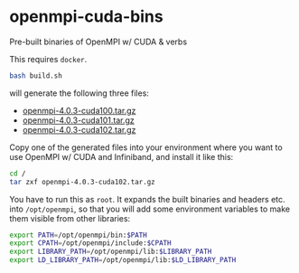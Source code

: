 # openmpi-cuda-bins

Pre-built binaries of OpenMPI w/ CUDA &amp; verbs

This requires `docker`.

```bash
bash build.sh
```

will generate the following three files:

- [openmpi-4.0.3-cuda100.tar.gz](https://github.com/mitmul/openmpi-cuda-bins/releases/download/v1.0/openmpi-4.0.3-cuda100.tar.gz)
- [openmpi-4.0.3-cuda101.tar.gz](https://github.com/mitmul/openmpi-cuda-bins/releases/download/v1.0/openmpi-4.0.3-cuda101.tar.gz)
- [openmpi-4.0.3-cuda102.tar.gz](https://github.com/mitmul/openmpi-cuda-bins/releases/download/v1.0/openmpi-4.0.3-cuda102.tar.gz)

Copy one of the generated files into your environment where you want to use OpenMPI w/ CUDA and Infiniband, and install it like this:

```bash
cd /
tar zxf openmpi-4.0.3-cuda102.tar.gz
```

You have to run this as `root`.
It expands the built binaries and headers etc. into `/opt/openmpi`, so that you will add some environment variables to make them visible from other libraries:

```bash
export PATH=/opt/openmpi/bin:$PATH
export CPATH=/opt/openmpi/include:$CPATH
export LIBRARY_PATH=/opt/openmpi/lib:$LIBRARY_PATH
export LD_LIBRARY_PATH=/opt/openmpi/lib:$LD_LIBRARY_PATH
```
